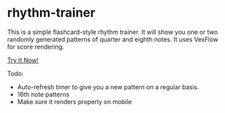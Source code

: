 # rhythm-trainer

This is a simple flashcard-style rhythm trainer. It will show you one or two randomly generated patterns of quarter and eighth notes. It uses VexFlow for score rendering.

[Try It Now!](https://tgerla.github.io/rhythm-trainer/)

Todo:

- Auto-refresh timer to give you a new pattern on a regular basis.
- 16th note patterns
- Make sure it renders properly on mobile

